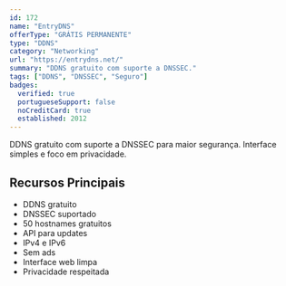 ```yaml
---
id: 172
name: "EntryDNS"
offerType: "GRÁTIS PERMANENTE"
type: "DDNS"
category: "Networking"
url: "https://entrydns.net/"
summary: "DDNS gratuito com suporte a DNSSEC."
tags: ["DDNS", "DNSSEC", "Seguro"]
badges:
  verified: true
  portugueseSupport: false
  noCreditCard: true
  established: 2012
---
```


DDNS gratuito com suporte a DNSSEC para maior segurança. Interface simples e foco em privacidade.

## Recursos Principais

- DDNS gratuito
- DNSSEC suportado
- 50 hostnames gratuitos
- API para updates
- IPv4 e IPv6
- Sem ads
- Interface web limpa
- Privacidade respeitada
